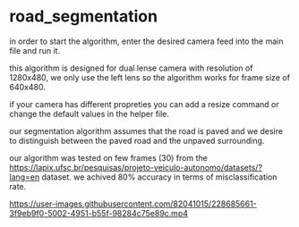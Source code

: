 # road_segmentation

in order to start the algorithm, enter the desired camera feed into the main file and run it.

this algorithm is designed for dual lense camera with resolution of 1280x480, we only use the left lens so the algorithm works for frame size of 640x480.

if your camera has different propreties you can add a resize command or change the default values in the helper file.

our segmentation algorithm assumes that the road is paved and we desire to distinguish between the paved road and the unpaved surrounding.

our algorithm was tested on few frames (30) from the https://lapix.ufsc.br/pesquisas/projeto-veiculo-autonomo/datasets/?lang=en dataset.
we achived 80% accuracy in terms of misclassification rate.

https://user-images.githubusercontent.com/82041015/228685661-3f9eb9f0-5002-4951-b55f-98284c75e89c.mp4

